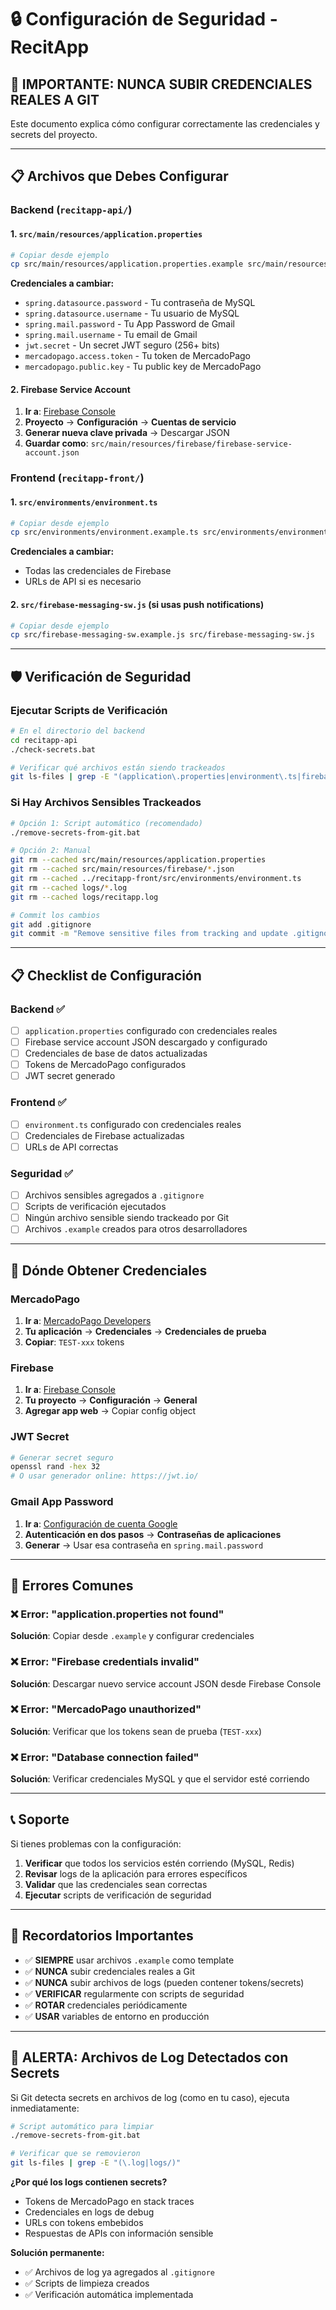# 🔒 Configuración de Seguridad - RecitApp

## 🚨 **IMPORTANTE: NUNCA SUBIR CREDENCIALES REALES A GIT**

Este documento explica cómo configurar correctamente las credenciales y secrets del proyecto.

---

## 📋 **Archivos que Debes Configurar**

### **Backend (`recitapp-api/`)**

#### 1. **`src/main/resources/application.properties`**
```bash
# Copiar desde ejemplo
cp src/main/resources/application.properties.example src/main/resources/application.properties
```

**Credenciales a cambiar:**
- `spring.datasource.password` - Tu contraseña de MySQL
- `spring.datasource.username` - Tu usuario de MySQL  
- `spring.mail.password` - Tu App Password de Gmail
- `spring.mail.username` - Tu email de Gmail
- `jwt.secret` - Un secret JWT seguro (256+ bits)
- `mercadopago.access.token` - Tu token de MercadoPago
- `mercadopago.public.key` - Tu public key de MercadoPago

#### 2. **Firebase Service Account**
1. **Ir a**: [Firebase Console](https://console.firebase.google.com/)
2. **Proyecto** → **Configuración** → **Cuentas de servicio**
3. **Generar nueva clave privada** → Descargar JSON
4. **Guardar como**: `src/main/resources/firebase/firebase-service-account.json`

### **Frontend (`recitapp-front/`)**

#### 1. **`src/environments/environment.ts`**
```bash
# Copiar desde ejemplo
cp src/environments/environment.example.ts src/environments/environment.ts
```

**Credenciales a cambiar:**
- Todas las credenciales de Firebase
- URLs de API si es necesario

#### 2. **`src/firebase-messaging-sw.js`** (si usas push notifications)
```bash
# Copiar desde ejemplo
cp src/firebase-messaging-sw.example.js src/firebase-messaging-sw.js
```

---

## 🛡️ **Verificación de Seguridad**

### **Ejecutar Scripts de Verificación**

```bash
# En el directorio del backend
cd recitapp-api
./check-secrets.bat

# Verificar qué archivos están siendo trackeados
git ls-files | grep -E "(application\.properties|environment\.ts|firebase.*\.json)"
```

### **Si Hay Archivos Sensibles Trackeados**

```bash
# Opción 1: Script automático (recomendado)
./remove-secrets-from-git.bat

# Opción 2: Manual
git rm --cached src/main/resources/application.properties
git rm --cached src/main/resources/firebase/*.json
git rm --cached ../recitapp-front/src/environments/environment.ts
git rm --cached logs/*.log
git rm --cached logs/recitapp.log

# Commit los cambios
git add .gitignore
git commit -m "Remove sensitive files from tracking and update .gitignore"
```

---

## 📋 **Checklist de Configuración**

### **Backend ✅**
- [ ] `application.properties` configurado con credenciales reales
- [ ] Firebase service account JSON descargado y configurado
- [ ] Credenciales de base de datos actualizadas
- [ ] Tokens de MercadoPago configurados
- [ ] JWT secret generado

### **Frontend ✅**  
- [ ] `environment.ts` configurado con credenciales reales
- [ ] Credenciales de Firebase actualizadas
- [ ] URLs de API correctas

### **Seguridad ✅**
- [ ] Archivos sensibles agregados a `.gitignore`
- [ ] Scripts de verificación ejecutados
- [ ] Ningún archivo sensible siendo trackeado por Git
- [ ] Archivos `.example` creados para otros desarrolladores

---

## 🔐 **Dónde Obtener Credenciales**

### **MercadoPago**
1. **Ir a**: [MercadoPago Developers](https://www.mercadopago.com.ar/developers/panel/app)
2. **Tu aplicación** → **Credenciales** → **Credenciales de prueba**
3. **Copiar**: `TEST-xxx` tokens

### **Firebase**
1. **Ir a**: [Firebase Console](https://console.firebase.google.com/)
2. **Tu proyecto** → **Configuración** → **General**
3. **Agregar app web** → Copiar config object

### **JWT Secret**
```bash
# Generar secret seguro
openssl rand -hex 32
# O usar generador online: https://jwt.io/
```

### **Gmail App Password**
1. **Ir a**: [Configuración de cuenta Google](https://myaccount.google.com/security)
2. **Autenticación en dos pasos** → **Contraseñas de aplicaciones**
3. **Generar** → Usar esa contraseña en `spring.mail.password`

---

## 🚨 **Errores Comunes**

### **❌ Error: "application.properties not found"**
**Solución**: Copiar desde `.example` y configurar credenciales

### **❌ Error: "Firebase credentials invalid"**  
**Solución**: Descargar nuevo service account JSON desde Firebase Console

### **❌ Error: "MercadoPago unauthorized"**
**Solución**: Verificar que los tokens sean de prueba (`TEST-xxx`)

### **❌ Error: "Database connection failed"**
**Solución**: Verificar credenciales MySQL y que el servidor esté corriendo

---

## 📞 **Soporte**

Si tienes problemas con la configuración:

1. **Verificar** que todos los servicios estén corriendo (MySQL, Redis)
2. **Revisar** logs de la aplicación para errores específicos
3. **Validar** que las credenciales sean correctas
4. **Ejecutar** scripts de verificación de seguridad

---

## 🎯 **Recordatorios Importantes**

- ✅ **SIEMPRE** usar archivos `.example` como template
- ✅ **NUNCA** subir credenciales reales a Git
- ✅ **NUNCA** subir archivos de logs (pueden contener tokens/secrets)
- ✅ **VERIFICAR** regularmente con scripts de seguridad  
- ✅ **ROTAR** credenciales periódicamente
- ✅ **USAR** variables de entorno en producción

---

## 🚨 **ALERTA: Archivos de Log Detectados con Secrets**

Si Git detecta secrets en archivos de log (como en tu caso), ejecuta inmediatamente:

```bash
# Script automático para limpiar
./remove-secrets-from-git.bat

# Verificar que se removieron
git ls-files | grep -E "(\.log|logs/)"
```

**¿Por qué los logs contienen secrets?**
- Tokens de MercadoPago en stack traces
- Credenciales en logs de debug  
- URLs con tokens embebidos
- Respuestas de APIs con información sensible

**Solución permanente:**
- ✅ Archivos de log ya agregados al `.gitignore`
- ✅ Scripts de limpieza creados
- ✅ Verificación automática implementada 